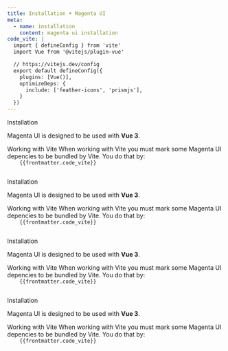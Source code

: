 ```yaml
---
title: Installation • Magenta UI
meta:
  - name: installation
    content: magenta ui installation
code_vite: |
  import { defineConfig } from 'vite'
  import Vue from '@vitejs/plugin-vue'

  // https://vitejs.dev/config
  export default defineConfig({
    plugins: [Vue()],
    optimizeDeps: {
      include: ['feather-icons', 'prismjs'],
    }
  })
---
```


<script setup>
import {
  Code,
  Heading,
  Spacer,
  Text,
} from '@magenta-ui/vue'
import View from '../../../components/View.vue'
</script>

<View>
  <Heading size="lg">Installation</Heading>

  <Text>Magenta UI is designed to be used with <strong>Vue 3</strong>.</Text>

  <Heading size="md">
    Working with Vite
  </Heading>

  <Text>
    When working with Vite you must mark some Magenta UI depencies to be bundled by Vite. You do that by:
  </Text>

  <Code language="javascript">
    {{frontmatter.code_vite}}
  </Code>

  <Heading size="lg">Installation</Heading>

  <Text>Magenta UI is designed to be used with <strong>Vue 3</strong>.</Text>

  <Heading size="md">
    Working with Vite
  </Heading>

  <Text>
    When working with Vite you must mark some Magenta UI depencies to be bundled by Vite. You do that by:
  </Text>

  <Code language="javascript">
    {{frontmatter.code_vite}}
  </Code>

  <Heading size="lg">Installation</Heading>

  <Text>Magenta UI is designed to be used with <strong>Vue 3</strong>.</Text>

  <Heading size="md">
    Working with Vite
  </Heading>

  <Text>
    When working with Vite you must mark some Magenta UI depencies to be bundled by Vite. You do that by:
  </Text>

  <Code language="javascript">
    {{frontmatter.code_vite}}
  </Code>

  <Heading size="lg">Installation</Heading>

  <Text>Magenta UI is designed to be used with <strong>Vue 3</strong>.</Text>

  <Heading size="md">
    Working with Vite
  </Heading>

  <Text>
    When working with Vite you must mark some Magenta UI depencies to be bundled by Vite. You do that by:
  </Text>

  <Code language="javascript">
    {{frontmatter.code_vite}}
  </Code>
</View>
